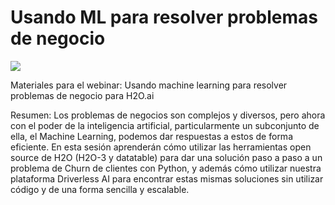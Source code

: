 # Usando ML para resolver problemas de negocio

![](https://media-exp1.licdn.com/dms/image/C4E22AQG9bOP27FB0cQ/feedshare-shrink_1280/0/1629170998804?e=1632355200&v=beta&t=f3HA7k8SmTrfxdek4ypEwPRDNJDxDPe8Kdcj3nL3v_M)

Materiales para el webinar: Usando machine learning para resolver problemas de negocio para H2O.ai

Resumen: Los problemas de negocios son complejos y diversos, pero ahora con el poder de la inteligencia artificial, particularmente un subconjunto de ella, el Machine Learning, podemos dar respuestas a estos de forma eficiente.  En esta sesión aprenderán cómo utilizar las herramientas open source de H2O (H2O-3 y datatable) para dar una solución paso a paso a un problema de Churn de clientes con Python, y además cómo utilizar nuestra plataforma Driverless AI para encontrar estas mismas soluciones sin utilizar código y de una forma sencilla y escalable. 
